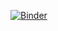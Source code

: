 [![Binder](https://mybinder.org/badge_logo.svg)](https://mybinder.org/v2/gh/rvf0068/locally-constant/master)

